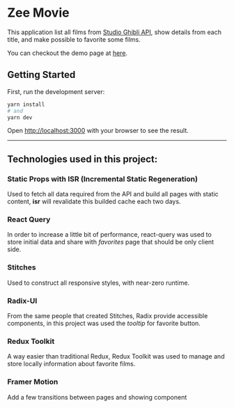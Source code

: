 # Zee Movie

This application list all films from [Studio Ghibli API](https://ghibliapi.herokuapp.com/#), show details from each title, and make possible to favorite some films.

You can checkout the demo page at [here](https://zeemovie.vercel.app).

## Getting Started

First, run the development server:

```bash
yarn install
# and
yarn dev
```

Open [http://localhost:3000](http://localhost:3000) with your browser to see the result.

---

## Technologies used in this project:

### Static Props with ISR (Incremental Static Regeneration)

Used to fetch all data required from the API and build all pages with static content, **isr** will revalidate this builded cache each two days.

### React Query

In order to increase a little bit of performance, react-query was used to store initial data and share with _favorites_ page that should be only client side.

### Stitches

Used to construct all responsive styles, with near-zero runtime.

### Radix-UI

From the same people that created Stitches, Radix provide accessible components, in this project was used the _tooltip_ for favorite button.

### Redux Toolkit

A way easier than traditional Redux, Redux Toolkit was used to manage and store locally information about favorite films.

### Framer Motion

Add a few transitions between pages and showing component
